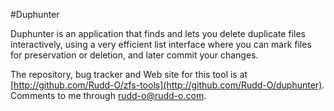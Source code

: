#Duphunter

Duphunter is an application that finds and lets you delete duplicate files interactively, using a very efficient list interface where you can mark files for preservation or deletion, and later commit your changes.

The repository, bug tracker and Web site for this tool is at [http://github.com/Rudd-O/zfs-tools](http://github.com/Rudd-O/duphunter).  Comments to me through rudd-o@rudd-o.com.
